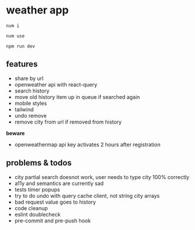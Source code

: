 # weather app

`nvm i`

`nvm use`

`npm run dev`

## features

- share by url
- openweather api with react-query
- search history
- move old history item up in queue if searched again
- mobile styles
- tailwind
- undo remove
- remove city from url if removed from history

**beware**

- openweathermap api key activates 2 hours after registration

## problems & todos

- city partial search doesnot work, user needs to type city 100% correctly
- a11y and semantics are currently sad
- tests timer popups
- try to do undo with query cache client, not string city arrays
- bad request value goes to history
- code cleanup
- eslint doublecheck
- pre-commit and pre-push hook
